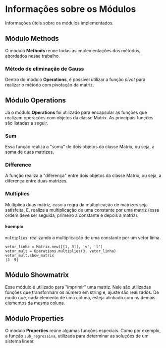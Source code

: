 # **Informações sobre os Módulos**

Informações úteis sobre os módulos implementados.

## Módulo Methods

O módulo **Methods** reúne todas as implementações dos métodos, abordados nesse trabalho.

### Método de eliminação de Gauss

Dentro do módulo **Operations**, é possível utilizar a função *pivot* para realizar o método com pivotação da matriz.

## Módulo Operations

Já o módulo **Operations** foi utilizado para encapsular as funções que realizam operações com objetos da classe Matrix. As principais funções são listadas a seguir.

### **Sum**

Essa função realiza a "soma" de dois objetos da classe Matrix, ou seja, a soma de duas matrizes.

### **Difference**

A função realiza a "diferença" entre dois objetos da classe Matrix, ou seja, a diferença entre duas matrizes.

### **Multiplies**

Multiplica duas matriz, caso a regra da multiplicação de matrizes seja satisfeita. E, realiza a multiplicação de uma constante por uma matriz (essa ordem deve ser seguida, primeiro a constante e depois a matriz).

#### **Exemplo**

`multiplies`: realizando a multiplicação de uma constante por um vetor linha.

```
vetor_linha = Matrix.new([[1, 3]], 'v', 'l')
vetor_mult = Operations.multiplies(3, vetor_linha)
vetor_mult.show_matrix
|3  9|
```

## Módulo Showmatrix

Esse módulo é utilizado para "imprimir" uma matriz. Nele são utilizadas funções que transformam os número em string e, ajuste são realizados. De modo que, cada elemento de uma coluna, esteja alinhado com os demais elementos da mesma coluna.

## Módulo Properties

O módulo **Properties** reúne algumas funções especiais. Como por exemplo, a função `sub_regressiva`, utilizada para determinar as soluções de um sistema linear.